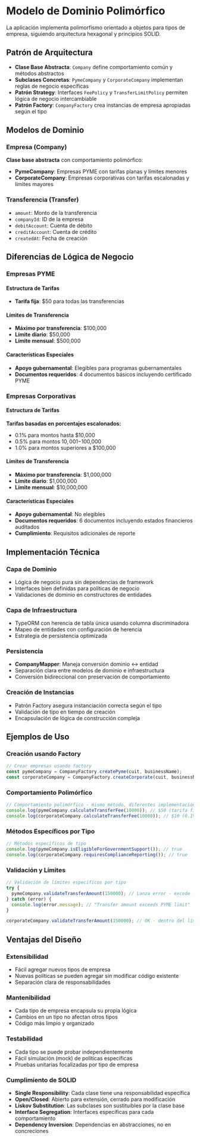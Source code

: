 # Modelo de Dominio Polimórfico

La aplicación implementa polimorfismo orientado a objetos para tipos de empresa, siguiendo arquitectura hexagonal y principios SOLID.

## Patrón de Arquitectura

- **Clase Base Abstracta**: `Company` define comportamiento común y métodos abstractos
- **Subclases Concretas**: `PymeCompany` y `CorporateCompany` implementan reglas de negocio específicas
- **Patrón Strategy**: Interfaces `FeePolicy` y `TransferLimitPolicy` permiten lógica de negocio intercambiable
- **Patrón Factory**: `CompanyFactory` crea instancias de empresa apropiadas según el tipo

## Modelos de Dominio

### Empresa (Company)
**Clase base abstracta** con comportamiento polimórfico:
- **PymeCompany**: Empresas PYME con tarifas planas y límites menores
- **CorporateCompany**: Empresas corporativas con tarifas escalonadas y límites mayores

### Transferencia (Transfer)
- `amount`: Monto de la transferencia
- `companyId`: ID de la empresa
- `debitAccount`: Cuenta de débito
- `creditAccount`: Cuenta de crédito
- `createdAt`: Fecha de creación

## Diferencias de Lógica de Negocio

### Empresas PYME

#### Estructura de Tarifas
- **Tarifa fija**: $50 para todas las transferencias

#### Límites de Transferencia
- **Máximo por transferencia**: $100,000
- **Límite diario**: $50,000
- **Límite mensual**: $500,000

#### Características Especiales
- **Apoyo gubernamental**: Elegibles para programas gubernamentales
- **Documentos requeridos**: 4 documentos básicos incluyendo certificado PYME

### Empresas Corporativas

#### Estructura de Tarifas
**Tarifas basadas en porcentajes escalonados:**
- 0.1% para montos hasta $10,000
- 0.5% para montos $10,001-$100,000
- 1.0% para montos superiores a $100,000

#### Límites de Transferencia
- **Máximo por transferencia**: $1,000,000
- **Límite diario**: $1,000,000
- **Límite mensual**: $10,000,000

#### Características Especiales
- **Apoyo gubernamental**: No elegibles
- **Documentos requeridos**: 6 documentos incluyendo estados financieros auditados
- **Cumplimiento**: Requisitos adicionales de reporte

## Implementación Técnica

### Capa de Dominio
- Lógica de negocio pura sin dependencias de framework
- Interfaces bien definidas para políticas de negocio
- Validaciones de dominio en constructores de entidades

### Capa de Infraestructura
- TypeORM con herencia de tabla única usando columna discriminadora
- Mapeo de entidades con configuración de herencia
- Estrategia de persistencia optimizada

### Persistencia
- **CompanyMapper**: Maneja conversión dominio ↔ entidad
- Separación clara entre modelos de dominio e infraestructura
- Conversión bidireccional con preservación de comportamiento

### Creación de Instancias
- Patrón Factory asegura instanciación correcta según el tipo
- Validación de tipo en tiempo de creación
- Encapsulación de lógica de construcción compleja

## Ejemplos de Uso

### Creación usando Factory
```typescript
// Crear empresas usando factory
const pymeCompany = CompanyFactory.createPyme(cuit, businessName);
const corporateCompany = CompanyFactory.createCorporate(cuit, businessName);
```

### Comportamiento Polimórfico
```typescript
// Comportamiento polimórfico - mismo método, diferentes implementaciones
console.log(pymeCompany.calculateTransferFee(10000)); // $50 (tarifa fija)
console.log(corporateCompany.calculateTransferFee(10000)); // $10 (0.1% de $10,000)
```

### Métodos Específicos por Tipo
```typescript
// Métodos específicos de tipo
console.log(pymeCompany.isEligibleForGovernmentSupport()); // true
console.log(corporateCompany.requiresComplianceReporting()); // true
```

### Validación y Límites
```typescript
// Validación de límites específicos por tipo
try {
  pymeCompany.validateTransferAmount(150000); // Lanza error - excede límite PYME
} catch (error) {
  console.log(error.message); // "Transfer amount exceeds PYME limit"
}

corporateCompany.validateTransferAmount(150000); // OK - dentro del límite corporativo
```

## Ventajas del Diseño

### Extensibilidad
- Fácil agregar nuevos tipos de empresa
- Nuevas políticas se pueden agregar sin modificar código existente
- Separación clara de responsabilidades

### Mantenibilidad
- Cada tipo de empresa encapsula su propia lógica
- Cambios en un tipo no afectan otros tipos
- Código más limpio y organizado

### Testabilidad
- Cada tipo se puede probar independientemente
- Fácil simulación (mock) de políticas específicas
- Pruebas unitarias focalizadas por tipo de empresa

### Cumplimiento de SOLID
- **Single Responsibility**: Cada clase tiene una responsabilidad específica
- **Open/Closed**: Abierto para extensión, cerrado para modificación
- **Liskov Substitution**: Las subclases son sustituibles por la clase base
- **Interface Segregation**: Interfaces específicas para cada comportamiento
- **Dependency Inversion**: Dependencias en abstracciones, no en concreciones